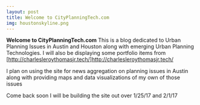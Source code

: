 ```yaml
---
layout: post
title: Welcome to CityPlanningTech.com
img: houstonskyline.png
---
```

<b>Welcome to CityPlanningTech.com</b> This is a blog dedicated to Urban Planning Issues in Austin and Houston along with emerging Urban Planning Technologies. I will also be displaying some portfolio items from [http://charlesleroythomasjr.tech/]http://charlesleroythomasjr.tech/

I plan on using the site for news aggregation on planning issues in Austin along with providing maps and data visualizations of my own of those issues

Come back soon I will be building the site out over 1/25/17 and 2/1/17
